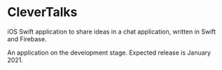 # CleverTalks

iOS Swift application to share ideas in a chat application, written in Swift and Firebase.

An application on the development stage. Expected release is January 2021.
